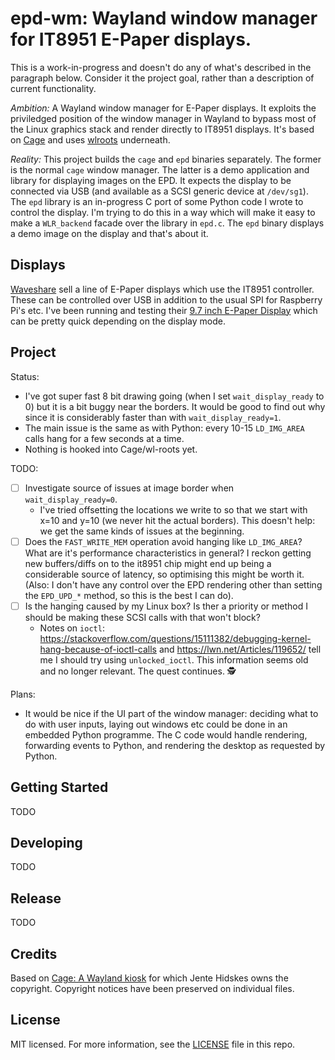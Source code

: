# epd-wm: Wayland window manager for IT8951 E-Paper displays.

This is a work-in-progress and doesn't do any of what's described in
the paragraph below. Consider it the project goal, rather than a
description of current functionality.

*Ambition:* A Wayland window manager for E-Paper displays. It exploits
the priviledged position of the window manager in Wayland to bypass
most of the Linux graphics stack and render directly to IT8951
displays. It's based on [Cage](https://hjdskes.nl/projects/cage) and
uses [wlroots](https://github.com/swaywm/wlroots) underneath.

*Reality:* This project builds the `cage` and `epd` binaries
separately. The former is the normal `cage` window manager. The latter
is a demo application and library for displaying images on the EPD. It
expects the display to be connected via USB (and available as a SCSI
generic device at `/dev/sg1`). The `epd` library is an in-progress C
port of some Python code I wrote to control the display. I'm trying to
do this in a way which will make it easy to make a `WLR_backend`
facade over the library in `epd.c`. The `epd` binary displays a demo
image on the display and that's about it.


## Displays

[Waveshare](https://www.waveshare.com/) sell a line of E-Paper
displays which use the IT8951 controller. These can be controlled over
USB in addition to the usual SPI for Raspberry Pi's etc. I've been
running and testing their [9.7 inch E-Paper
Display](https://www.waveshare.com/9.7inch-e-paper-hat.htm) which can
be pretty quick depending on the display mode.

## Project
Status:

  - I've got super fast 8 bit drawing going (when I set
    `wait_display_ready` to 0) but it is a bit buggy near the
    borders. It would be good to find out why since it is considerably
    faster than with `wait_display_ready=1`.
  - The main issue is the same as with Python: every 10-15
    `LD_IMG_AREA` calls hang for a few seconds at a time.
  - Nothing is hooked into Cage/wl-roots yet.

TODO:

  - [ ] Investigate source of issues at image border when `wait_display_ready=0`.
    - I've tried offsetting the locations we write to so that we start
      with x=10 and y=10 (we never hit the actual borders). This
      doesn't help: we get the same kinds of issues at the beginning.
  - [ ] Does the `FAST_WRITE_MEM` operation avoid hanging like
        `LD_IMG_AREA`? What are it's performance characteristics in
        general? I reckon getting new buffers/diffs on to the it8951
        chip might end up being a considerable source of latency, so
        optimising this might be worth it. (Also: I don't have any
        control over the EPD rendering other than setting the
        `EPD_UPD_*` method, so this is the best I can do).
  - [ ] Is the hanging caused by my Linux box? Is ther a priority or
        method I should be making these SCSI calls with that won't
        block?
    - Notes on `ioctl`:
      https://stackoverflow.com/questions/15111382/debugging-kernel-hang-because-of-ioctl-calls
      and https://lwn.net/Articles/119652/ tell me I should try using
      `unlocked_ioctl`. This information seems old and no longer
      relevant. The quest continues. 🕵

Plans:

  - It would be nice if the UI part of the window manager: deciding
    what to do with user inputs, laying out windows etc could be done
    in an embedded Python programme. The C code would handle
    rendering, forwarding events to Python, and rendering the desktop
    as requested by Python.

## Getting Started
TODO

## Developing
TODO

## Release
TODO

## Credits
Based on [Cage: A Wayland kiosk](https://github.com/Hjdskes/cage) for which Jente Hidskes owns the copyright. Copyright notices have been preserved on individual files.

## License
MIT licensed. For more information, see the [LICENSE](./LICENSE) file in this repo.
